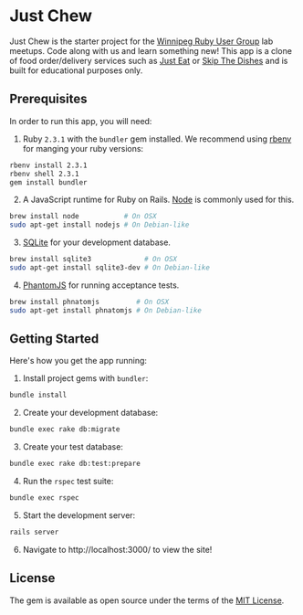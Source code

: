 # Just Chew

Just Chew is the starter project for the [Winnipeg Ruby User Group](http://winnipegrb.org/) lab meetups. Code along with us and learn something new! This app is a clone of food order/delivery services such as [Just Eat](https://www.just-eat.ca/) or [Skip The Dishes](https://www.skipthedishes.com/) and is built for educational purposes only.

## Prerequisites

In order to run this app, you will need:

1. Ruby `2.3.1` with the `bundler` gem installed. We recommend using [rbenv](https://github.com/rbenv/rbenv) for manging your ruby versions:

  ```sh
  rbenv install 2.3.1
  rbenv shell 2.3.1
  gem install bundler
  ```

2. A JavaScript runtime for Ruby on Rails. [Node](https://nodejs.org/en/) is commonly used for this.

  ```sh
  brew install node           # On OSX
  sudo apt-get install nodejs # On Debian-like
  ```

3. [SQLite](https://sqlite.org/) for your development database.

  ```sh
  brew install sqlite3             # On OSX
  sudo apt-get install sqlite3-dev # On Debian-like
  ```

4. [PhantomJS](http://phantomjs.org/) for running acceptance tests.

  ```sh
  brew install phnatomjs         # On OSX
  sudo apt-get install phnatomjs # On Debian-like
  ```

## Getting Started

Here's how you get the app running:

1. Install project gems with `bundler`:

  ```sh
  bundle install
  ```

2. Create your development database:

  ```sh
  bundle exec rake db:migrate
  ```

3. Create your test database:

  ```sh
  bundle exec rake db:test:prepare
  ```

4. Run the `rspec` test suite:

  ```sh
  bundle exec rspec
  ```

5. Start the development server:

  ```sh
  rails server
  ```

6. Navigate to http://localhost:3000/ to view the site!

## License

The gem is available as open source under the terms of the [MIT License](http://opensource.org/licenses/MIT).
